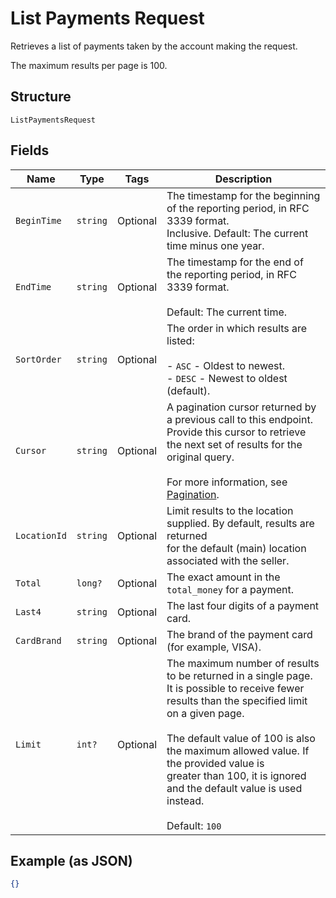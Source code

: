 
# List Payments Request

Retrieves a list of payments taken by the account making the request.

The maximum results per page is 100.

## Structure

`ListPaymentsRequest`

## Fields

| Name | Type | Tags | Description |
|  --- | --- | --- | --- |
| `BeginTime` | `string` | Optional | The timestamp for the beginning of the reporting period, in RFC 3339 format.<br>Inclusive. Default: The current time minus one year. |
| `EndTime` | `string` | Optional | The timestamp for the end of the reporting period, in RFC 3339 format.<br><br>Default: The current time. |
| `SortOrder` | `string` | Optional | The order in which results are listed:<br><br>- `ASC` - Oldest to newest.<br>- `DESC` - Newest to oldest (default). |
| `Cursor` | `string` | Optional | A pagination cursor returned by a previous call to this endpoint.<br>Provide this cursor to retrieve the next set of results for the original query.<br><br>For more information, see [Pagination](https://developer.squareup.com/docs/basics/api101/pagination). |
| `LocationId` | `string` | Optional | Limit results to the location supplied. By default, results are returned<br>for the default (main) location associated with the seller. |
| `Total` | `long?` | Optional | The exact amount in the `total_money` for a payment. |
| `Last4` | `string` | Optional | The last four digits of a payment card. |
| `CardBrand` | `string` | Optional | The brand of the payment card (for example, VISA). |
| `Limit` | `int?` | Optional | The maximum number of results to be returned in a single page.<br>It is possible to receive fewer results than the specified limit on a given page.<br><br>The default value of 100 is also the maximum allowed value. If the provided value is<br>greater than 100, it is ignored and the default value is used instead.<br><br>Default: `100` |

## Example (as JSON)

```json
{}
```

